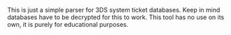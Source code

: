 This is just a simple parser for 3DS system ticket databases. Keep in mind databases have to be decrypted for this to work. This tool has no use on its own, it is purely for educational purposes.